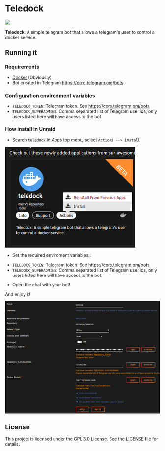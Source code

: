 # Teledock

<img src="https://github.com/MrMarble/teledock/raw/master/assets/teledcock.png" width="180">

**Teledock**: A simple telegram bot that allows a telegram's user to control a docker service.

## Running it

### Requirements

- [Docker](https://docker.com) (Obviously)
- Bot created in Telegram <a href="https://core.telegram.org/bots" target="_blank">https://core.telegram.org/bots</a>

### Configuration environment variables

- `TELEDOCK_TOKEN`: Telegram token. See <a href="https://core.telegram.org/bots" target="_blank">https://core.telegram.org/bots</a>
- `TELEDOCK_SUPERADMINS`: Comma separated list of Telegram user ids, only users listed here will have access to the bot.


### How install in Unraid

* Search `teledock` in *Apps* top menu, select `Actions --> Install`

![](teledock_app.png)


* Set the required enviroment variables :

- `TELEDOCK_TOKEN`: Telegram token. See https://core.telegram.org/bots
- `TELEDOCK_SUPERADMINS`: Comma separated list of Telegram user ids, only users listed here will have access to the bot.

* Open the chat with your bot!

And enjoy it!


![](container_config.png)

## License

This project is licensed under the GPL 3.0 License. See the [LICENSE](..\LICENSE)
file for details.
